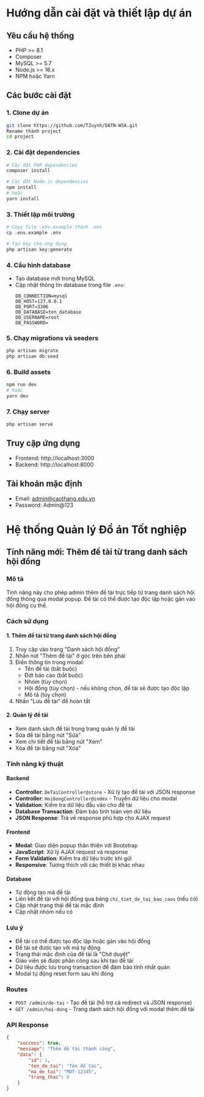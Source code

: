 # Hướng dẫn cài đặt và thiết lập dự án

## Yêu cầu hệ thống
- PHP >= 8.1
- Composer
- MySQL >= 5.7
- Node.js >= 16.x
- NPM hoặc Yarn

## Các bước cài đặt

### 1. Clone dự án
```bash
git clone https://github.com/TZuynh/DATN-WSA.git
Rename thành project
cd project
```

### 2. Cài đặt dependencies
```bash
# Cài đặt PHP dependencies
composer install

# Cài đặt Node.js dependencies
npm install
# hoặc
yarn install
```

### 3. Thiết lập môi trường
```bash
# Copy file .env.example thành .env
cp .env.example .env

# Tạo key cho ứng dụng
php artisan key:generate
```

### 4. Cấu hình database
- Tạo database mới trong MySQL
- Cập nhật thông tin database trong file `.env`:
  ```
  DB_CONNECTION=mysql
  DB_HOST=127.0.0.1
  DB_PORT=3306
  DB_DATABASE=ten_database
  DB_USERNAME=root
  DB_PASSWORD=
  ```

### 5. Chạy migrations và seeders
```bash
php artisan migrate
php artisan db:seed
```

### 6. Build assets
```bash
npm run dev
# hoặc
yarn dev
```

### 7. Chạy server
```bash
php artisan serve
```

## Truy cập ứng dụng
- Frontend: http://localhost:3000
- Backend: http://localhost:8000

## Tài khoản mặc định
- Email: admin@caothang.edu.vn
- Password: Admin@123

# Hệ thống Quản lý Đồ án Tốt nghiệp

## Tính năng mới: Thêm đề tài từ trang danh sách hội đồng

### Mô tả
Tính năng này cho phép admin thêm đề tài trực tiếp từ trang danh sách hội đồng thông qua modal popup. Đề tài có thể được tạo độc lập hoặc gán vào hội đồng cụ thể.

### Cách sử dụng

#### 1. Thêm đề tài từ trang danh sách hội đồng
1. Truy cập vào trang "Danh sách hội đồng"
2. Nhấn nút "Thêm đề tài" ở góc trên bên phải
3. Điền thông tin trong modal:
   - Tên đề tài (bắt buộc)
   - Đợt báo cáo (bắt buộc)
   - Nhóm (tùy chọn)
   - Hội đồng (tùy chọn) - nếu không chọn, đề tài sẽ được tạo độc lập
   - Mô tả (tùy chọn)
4. Nhấn "Lưu đề tài" để hoàn tất

#### 2. Quản lý đề tài
- Xem danh sách đề tài trong trang quản lý đề tài
- Sửa đề tài bằng nút "Sửa"
- Xem chi tiết đề tài bằng nút "Xem"
- Xóa đề tài bằng nút "Xóa"

### Tính năng kỹ thuật

#### Backend
- **Controller**: `DeTaiController@store` - Xử lý tạo đề tài với JSON response
- **Controller**: `HoiDongController@index` - Truyền dữ liệu cho modal
- **Validation**: Kiểm tra dữ liệu đầu vào cho đề tài
- **Database Transaction**: Đảm bảo tính toàn vẹn dữ liệu
- **JSON Response**: Trả về response phù hợp cho AJAX request

#### Frontend
- **Modal**: Giao diện popup thân thiện với Bootstrap
- **JavaScript**: Xử lý AJAX request và response
- **Form Validation**: Kiểm tra dữ liệu trước khi gửi
- **Responsive**: Tương thích với các thiết bị khác nhau

#### Database
- Tự động tạo mã đề tài
- Liên kết đề tài với hội đồng qua bảng `chi_tiet_de_tai_bao_caos` (nếu có)
- Cập nhật trạng thái đề tài mặc định
- Cập nhật nhóm nếu có

### Lưu ý
- Đề tài có thể được tạo độc lập hoặc gán vào hội đồng
- Đề tài sẽ được tạo với mã tự động
- Trạng thái mặc định của đề tài là "Chờ duyệt"
- Giáo viên sẽ được phân công sau khi tạo đề tài
- Dữ liệu được lưu trong transaction để đảm bảo tính nhất quán
- Modal tự động reset form sau khi đóng

### Routes
- `POST /admin/de-tai` - Tạo đề tài (hỗ trợ cả redirect và JSON response)
- `GET /admin/hoi-dong` - Trang danh sách hội đồng với modal thêm đề tài

### API Response
```json
{
    "success": true,
    "message": "Thêm đề tài thành công",
    "data": {
        "id": 1,
        "ten_de_tai": "Tên đề tài",
        "ma_de_tai": "MDT-12345",
        "trang_thai": 0
    }
}
```
